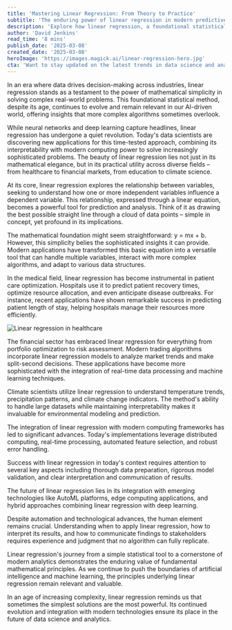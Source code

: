 ```yaml
---
title: 'Mastering Linear Regression: From Theory to Practice'
subtitle: 'The enduring power of linear regression in modern predictive analytics'
description: 'Explore how linear regression, a foundational statistical method, continues to evolve and remain relevant in our AI-driven world. From healthcare to finance, discover how this simple yet powerful technique is transforming modern predictive analytics.'
author: 'David Jenkins'
read_time: '8 mins'
publish_date: '2025-03-08'
created_date: '2025-03-08'
heroImage: 'https://images.magick.ai/linear-regression-hero.jpg'
cta: 'Want to stay updated on the latest trends in data science and analytics? Follow us on LinkedIn for more insights into how classical statistical methods are being revolutionized for modern applications.'
---
```


In an era where data drives decision-making across industries, linear regression stands as a testament to the power of mathematical simplicity in solving complex real-world problems. This foundational statistical method, despite its age, continues to evolve and remain relevant in our AI-driven world, offering insights that more complex algorithms sometimes overlook.

While neural networks and deep learning capture headlines, linear regression has undergone a quiet revolution. Today's data scientists are discovering new applications for this time-tested approach, combining its interpretability with modern computing power to solve increasingly sophisticated problems. The beauty of linear regression lies not just in its mathematical elegance, but in its practical utility across diverse fields – from healthcare to financial markets, from education to climate science.

At its core, linear regression explores the relationship between variables, seeking to understand how one or more independent variables influence a dependent variable. This relationship, expressed through a linear equation, becomes a powerful tool for prediction and analysis. Think of it as drawing the best possible straight line through a cloud of data points – simple in concept, yet profound in its implications.

The mathematical foundation might seem straightforward: y = mx + b. However, this simplicity belies the sophisticated insights it can provide. Modern applications have transformed this basic equation into a versatile tool that can handle multiple variables, interact with more complex algorithms, and adapt to various data structures.

In the medical field, linear regression has become instrumental in patient care optimization. Hospitals use it to predict patient recovery times, optimize resource allocation, and even anticipate disease outbreaks. For instance, recent applications have shown remarkable success in predicting patient length of stay, helping hospitals manage their resources more efficiently.

![Linear regression in healthcare](https://images.magick.ai/linear-regression-healthcare.jpg)

The financial sector has embraced linear regression for everything from portfolio optimization to risk assessment. Modern trading algorithms incorporate linear regression models to analyze market trends and make split-second decisions. These applications have become more sophisticated with the integration of real-time data processing and machine learning techniques.

Climate scientists utilize linear regression to understand temperature trends, precipitation patterns, and climate change indicators. The method's ability to handle large datasets while maintaining interpretability makes it invaluable for environmental modeling and prediction.

The integration of linear regression with modern computing frameworks has led to significant advances. Today's implementations leverage distributed computing, real-time processing, automated feature selection, and robust error handling.

Success with linear regression in today's context requires attention to several key aspects including thorough data preparation, rigorous model validation, and clear interpretation and communication of results.

The future of linear regression lies in its integration with emerging technologies like AutoML platforms, edge computing applications, and hybrid approaches combining linear regression with deep learning.

Despite automation and technological advances, the human element remains crucial. Understanding when to apply linear regression, how to interpret its results, and how to communicate findings to stakeholders requires experience and judgment that no algorithm can fully replicate.

Linear regression's journey from a simple statistical tool to a cornerstone of modern analytics demonstrates the enduring value of fundamental mathematical principles. As we continue to push the boundaries of artificial intelligence and machine learning, the principles underlying linear regression remain relevant and valuable.

In an age of increasing complexity, linear regression reminds us that sometimes the simplest solutions are the most powerful. Its continued evolution and integration with modern technologies ensure its place in the future of data science and analytics.